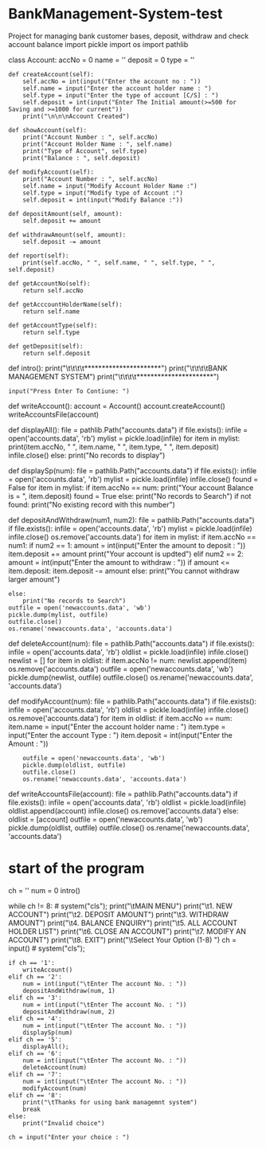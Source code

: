 # BankManagement-System-test
Project for managing bank customer bases, deposit, withdraw and check account balance
import pickle
import os
import pathlib

class Account:
    accNo = 0
    name = ''
    deposit = 0
    type = ''

    def createAccount(self):
        self.accNo = int(input("Enter the account no : "))
        self.name = input("Enter the account holder name : ")
        self.type = input("Enter the type of account [C/S] : ")
        self.deposit = int(input("Enter The Initial amount(>=500 for Saving and >=1000 for current"))
        print("\n\n\nAccount Created")

    def showAccount(self):
        print("Account Number : ", self.accNo)
        print("Account Holder Name : ", self.name)
        print("Type of Account", self.type)
        print("Balance : ", self.deposit)

    def modifyAccount(self):
        print("Account Number : ", self.accNo)
        self.name = input("Modify Account Holder Name :")
        self.type = input("Modify type of Account :")
        self.deposit = int(input("Modify Balance :"))

    def depositAmount(self, amount):
        self.deposit += amount

    def withdrawAmount(self, amount):
        self.deposit -= amount

    def report(self):
        print(self.accNo, " ", self.name, " ", self.type, " ", self.deposit)

    def getAccountNo(self):
        return self.accNo

    def getAcccountHolderName(self):
        return self.name

    def getAccountType(self):
        return self.type

    def getDeposit(self):
        return self.deposit


def intro():
    print("\t\t\t\t**********************")
    print("\t\t\t\tBANK MANAGEMENT SYSTEM")
    print("\t\t\t\t**********************")

    input("Press Enter To Contiune: ")


def writeAccount():
    account = Account()
    account.createAccount()
    writeAccountsFile(account)


def displayAll():
    file = pathlib.Path("accounts.data")
    if file.exists():
        infile = open('accounts.data', 'rb')
        mylist = pickle.load(infile)
        for item in mylist:
            print(item.accNo, " ", item.name, " ", item.type, " ", item.deposit)
        infile.close()
    else:
        print("No records to display")


def displaySp(num):
    file = pathlib.Path("accounts.data")
    if file.exists():
        infile = open('accounts.data', 'rb')
        mylist = pickle.load(infile)
        infile.close()
        found = False
        for item in mylist:
            if item.accNo == num:
                print("Your account Balance is = ", item.deposit)
                found = True
    else:
        print("No records to Search")
    if not found:
        print("No existing record with this number")


def depositAndWithdraw(num1, num2):
    file = pathlib.Path("accounts.data")
    if file.exists():
        infile = open('accounts.data', 'rb')
        mylist = pickle.load(infile)
        infile.close()
        os.remove('accounts.data')
        for item in mylist:
            if item.accNo == num1:
                if num2 == 1:
                    amount = int(input("Enter the amount to deposit : "))
                    item.deposit += amount
                    print("Your account is updted")
                elif num2 == 2:
                    amount = int(input("Enter the amount to withdraw : "))
                    if amount <= item.deposit:
                        item.deposit -= amount
                    else:
                        print("You cannot withdraw larger amount")

    else:
        print("No records to Search")
    outfile = open('newaccounts.data', 'wb')
    pickle.dump(mylist, outfile)
    outfile.close()
    os.rename('newaccounts.data', 'accounts.data')


def deleteAccount(num):
    file = pathlib.Path("accounts.data")
    if file.exists():
        infile = open('accounts.data', 'rb')
        oldlist = pickle.load(infile)
        infile.close()
        newlist = []
        for item in oldlist:
            if item.accNo != num:
                newlist.append(item)
        os.remove('accounts.data')
        outfile = open('newaccounts.data', 'wb')
        pickle.dump(newlist, outfile)
        outfile.close()
        os.rename('newaccounts.data', 'accounts.data')


def modifyAccount(num):
    file = pathlib.Path("accounts.data")
    if file.exists():
        infile = open('accounts.data', 'rb')
        oldlist = pickle.load(infile)
        infile.close()
        os.remove('accounts.data')
        for item in oldlist:
            if item.accNo == num:
                item.name = input("Enter the account holder name : ")
                item.type = input("Enter the account Type : ")
                item.deposit = int(input("Enter the Amount : "))

        outfile = open('newaccounts.data', 'wb')
        pickle.dump(oldlist, outfile)
        outfile.close()
        os.rename('newaccounts.data', 'accounts.data')


def writeAccountsFile(account):
    file = pathlib.Path("accounts.data")
    if file.exists():
        infile = open('accounts.data', 'rb')
        oldlist = pickle.load(infile)
        oldlist.append(account)
        infile.close()
        os.remove('accounts.data')
    else:
        oldlist = [account]
    outfile = open('newaccounts.data', 'wb')
    pickle.dump(oldlist, outfile)
    outfile.close()
    os.rename('newaccounts.data', 'accounts.data')


# start of the program
ch = ''
num = 0
intro()

while ch != 8:
    # system("cls");
    print("\tMAIN MENU")
    print("\t1. NEW ACCOUNT")
    print("\t2. DEPOSIT AMOUNT")
    print("\t3. WITHDRAW AMOUNT")
    print("\t4. BALANCE ENQUIRY")
    print("\t5. ALL ACCOUNT HOLDER LIST")
    print("\t6. CLOSE AN ACCOUNT")
    print("\t7. MODIFY AN ACCOUNT")
    print("\t8. EXIT")
    print("\tSelect Your Option (1-8) ")
    ch = input()
    # system("cls");

    if ch == '1':
        writeAccount()
    elif ch == '2':
        num = int(input("\tEnter The account No. : "))
        depositAndWithdraw(num, 1)
    elif ch == '3':
        num = int(input("\tEnter The account No. : "))
        depositAndWithdraw(num, 2)
    elif ch == '4':
        num = int(input("\tEnter The account No. : "))
        displaySp(num)
    elif ch == '5':
        displayAll();
    elif ch == '6':
        num = int(input("\tEnter The account No. : "))
        deleteAccount(num)
    elif ch == '7':
        num = int(input("\tEnter The account No. : "))
        modifyAccount(num)
    elif ch == '8':
        print("\tThanks for using bank managemnt system")
        break
    else:
        print("Invalid choice")

    ch = input("Enter your choice : ")
